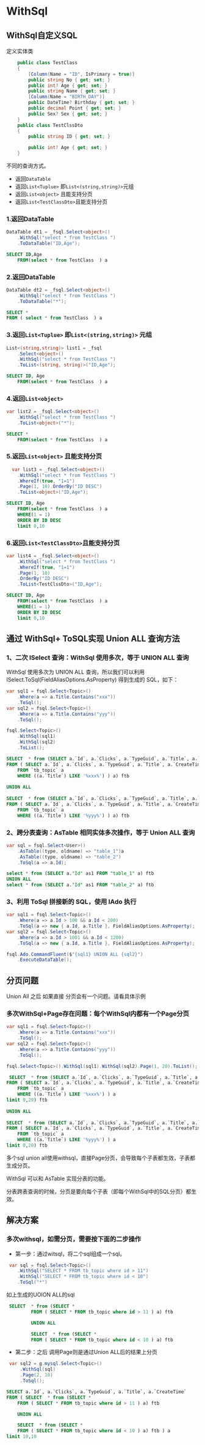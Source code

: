
# WithSql

## WithSql自定义SQL
定义实体类
```csharp
    public class TestClass
    {
        [Column(Name = "ID", IsPrimary = true)]
        public string No { get; set; }
        public int? Age { get; set; }
        public string Name { get; set; }
        [Column(Name = "BIRTH_DAY")]
        public DateTime? Birthday { get; set; }
        public decimal Point { get; set; }
        public Sex? Sex { get; set; }
    }
    public class TestClssDto
    {
        public string ID { get; set; }

        public int? Age { get; set; }
    }
```

不同的查询方式。
- 返回`DataTable`
- 返回`List<Tuplue>` 即`List<(string,string)>`元组
- 返回`List<object>` 且能支持分页
- 返回`List<TestClassDto>`且能支持分页

### 1.返回DataTable

```csharp
DataTable dt1 = _fsql.Select<object>()
	.WithSql("select * from TestClass ")
	.ToDataTable("ID,Age");
```

```sql
SELECT ID,Age 
	FROM(select * from TestClass  ) a
```

### 2.返回DataTable

```csharp
DataTable dt2 = _fsql.Select<object>()
	.WithSql("select * from TestClass ")
	.ToDataTable("*");
```
```sql
SELECT * 
FROM ( select * from TestClass  ) a
```

### 3.返回`List<Tuplue>` 即`List<(string,string)>` 元组

```csharp
List<(string,string)> list1 = _fsql
    .Select<object>()
	.WithSql("select * from TestClass ")
	.ToList<(string, string)>("ID,Age");
```

```sql
SELECT ID, Age
	FROM(select * from TestClass  ) a
```

### 4.返回`List<object>`

```csharp
var list2 = _fsql.Select<object>()
	.WithSql("select * from TestClass ")
	.ToList<object>("*");
```
```sql
SELECT *
	FROM(select * from TestClass  ) a
```

### 5.返回`List<object>` 且能支持分页

```csharp
  var list3 = _fsql.Select<object>()
    .WithSql("select * from TestClass ")
	.WhereIf(true, "1=1")
	.Page(1, 10).OrderBy("ID DESC")
	.ToList<object>("ID,Age");
```
```sql
SELECT ID, Age
	FROM(select * from TestClass  ) a
	WHERE(1 = 1)
	ORDER BY ID DESC
	limit 0,10
```

### 6.返回`List<TestClassDto>`且能支持分页

```csharp
var list4 = _fsql.Select<object>()
    .WithSql("select * from TestClass ")
	.WhereIf(true, "1=1")
	.Page(1, 10)
	.OrderBy("ID DESC")
	.ToList<TestClssDto>("ID,Age");
```

```sql
SELECT ID, Age
	FROM(select * from TestClass  ) a
	WHERE(1 = 1)
	ORDER BY ID DESC
	limit 0,10
```


## 通过 WithSql+ ToSQL实现 Union ALL 查询方法

### 1、二次 ISelect 查询：WithSql 使用多次，等于 UNION ALL 查询

WithSql 使用多次为 UNION ALL 查询，所以我们可以利用 ISelect.ToSql(FieldAliasOptions.AsProperty) 得到生成的 SQL，如下：

```csharp
var sql1 = fsql.Select<Topic>()
    .Where(a => a.Title.Contains("xxx"))
    .ToSql();
var sql2 = fsql.Select<Topic>()
    .Where(a => a.Title.Contains("yyy"))
    .ToSql();

fsql.Select<Topic>()
    .WithSql(sql1)
    .WithSql(sql2)
    .ToList();
```

```sql
SELECT  * from (SELECT a.`Id`, a.`Clicks`, a.`TypeGuid`, a.`Title`, a.`CreateTime` 
FROM ( SELECT a.`Id`, a.`Clicks`, a.`TypeGuid`, a.`Title`, a.`CreateTime` 
    FROM `tb_topic` a 
    WHERE ((a.`Title`) LIKE '%xxx%') ) a) ftb
 
UNION ALL
 
SELECT  * from (SELECT a.`Id`, a.`Clicks`, a.`TypeGuid`, a.`Title`, a.`CreateTime` 
FROM ( SELECT a.`Id`, a.`Clicks`, a.`TypeGuid`, a.`Title`, a.`CreateTime` 
    FROM `tb_topic` a 
    WHERE ((a.`Title`) LIKE '%yyy%') ) a) ftb
```

### 2、跨分表查询：AsTable 相同实体多次操作，等于 Union ALL 查询

```c#
var sql = fsql.Select<User>()
    .AsTable((type, oldname) => "table_1")a
    .AsTable((type, oldname) => "table_2")
    .ToSql(a => a.Id);
```

```sql
select * from (SELECT a."Id" as1 FROM "table_1" a) ftb 
UNION ALL
select * from (SELECT a."Id" as1 FROM "table_2" a) ftb 
```

### 3、利用 ToSql 拼接新的 SQL，使用 IAdo 执行

```c#
var sql1 = fsql.Select<Topic>()
    .Where(a => a.Id > 100 && a.Id < 200)
    .ToSql(a => new { a.Id, a.Title }, FieldAliasOptions.AsProperty);
var sql2 = fsql.Select<Topic>()
    .Where(a => a.Id > 1001 && a.Id < 1200)
    .ToSql(a => new { a.Id, a.Title }, FieldAliasOptions.AsProperty);

fsql.Ado.CommandFluent($"{sql1} UNION ALL {sql2}")
    .ExecuteDataTable();
```



## 分页问题
Union All 之后 如果直接 分页会有一个问题。请看具体示例


### 多次WithSql+Page存在问题：每个WithSql内都有一个Page分页
```csharp
var sql1 = fsql.Select<Topic>()
    .Where(a => a.Title.Contains("xxx"))
    .ToSql();
var sql2 = fsql.Select<Topic>()
    .Where(a => a.Title.Contains("yyy"))
    .ToSql();

fsql.Select<Topic>().WithSql(sql1).WithSql(sql2).Page(1, 20).ToList();
```

```sql
 SELECT  * from (SELECT a.`Id`, a.`Clicks`, a.`TypeGuid`, a.`Title`, a.`CreateTime` 
FROM ( SELECT a.`Id`, a.`Clicks`, a.`TypeGuid`, a.`Title`, a.`CreateTime` 
    FROM `tb_topic` a 
    WHERE ((a.`Title`) LIKE '%xxx%') ) a 
limit 0,20) ftb
 
UNION ALL
 
SELECT  * from (SELECT a.`Id`, a.`Clicks`, a.`TypeGuid`, a.`Title`, a.`CreateTime` 
FROM ( SELECT a.`Id`, a.`Clicks`, a.`TypeGuid`, a.`Title`, a.`CreateTime` 
    FROM `tb_topic` a 
    WHERE ((a.`Title`) LIKE '%yyy%') ) a 
limit 0,20) ftb

```

多个sql union all使用withsql，直接Page分页，会导致每个子表都生效，子表都生成分页。

WithSql 可以和 AsTable 实现分表的功能。

分表跨表查询的时候，分页是要向每个子表（即每个WithSql中的SQL分页）都生效。

## 解决方案

### 多次withsql，如需分页，需要按下面的二步操作
- 第一步：通过witsql，将二个sql组成一个sql。

```csharp
 var sql = fsql.Select<Topic>()
	.WithSql("SELECT * FROM tb_topic where id > 11")
	.WithSql("SELECT * FROM tb_topic where id < 10")
	.ToSql("*")
```

如上生成的UOION ALL的sql

```sql
 SELECT  * from (SELECT * 
         FROM ( SELECT * FROM tb_topic where id > 11 ) a) ftb

         UNION ALL

         SELECT  * from (SELECT * 
         FROM ( SELECT * FROM tb_topic where id < 10 ) a) ftb
```

- 第二步：之后 调用Page则是通过Union ALL后的结果上分页
```csharp
 var sql2 = g.mysql.Select<Topic>()
	 .WithSql(sql)
	 .Page(2, 10)
	 .ToSql();
```
```sql
SELECT a.`Id`, a.`Clicks`, a.`TypeGuid`, a.`Title`, a.`CreateTime`
FROM ( SELECT  * from (SELECT *
    FROM ( SELECT * FROM tb_topic where id > 11 ) a) ftb

    UNION ALL

    SELECT  * from (SELECT *
    FROM ( SELECT * FROM tb_topic where id < 10 ) a) ftb ) a 
limit 10,10
```
